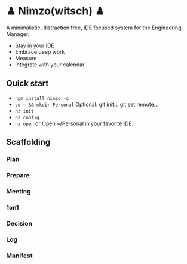 # ♟︎ Nimzo(witsch) ♟︎
A minimalistic, distraction free, IDE focused system for the Engineering Manager.

* Stay in your IDE
* Embrace deep work
* Measure 
* Integrate with your calendar

## Quick start
* ```npm install nimzo -g```
* ```cd ~ && mkdir Personal```
Optional: git init... git set remote...
* ```nz init```
* ```nz config```
* ```nz open``` or Open ~/Personal in your favorite IDE.  

## Scaffolding
### Plan 
### Prepare
### Meeting
### 1on1
### Decision
### Log
### Manifest


